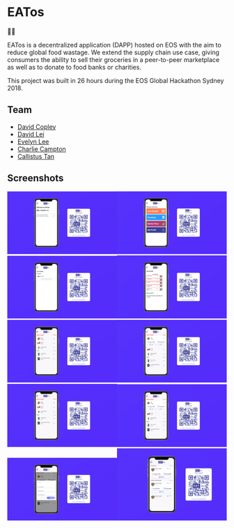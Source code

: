 # EATos

:hamburger::pizza:

EATos is a decentralized application (DAPP) hosted on EOS with the aim to reduce global food wastage. We extend the supply chain use case, giving consumers the ability to sell their groceries in a peer-to-peer marketplace as well as to donate to food banks or charities. 

This project was built in 26 hours during the EOS Global Hackathon Sydney 2018.


## Team
- [David Copley](https://github.com/davidcopley)
- [David Lei](https://github.com/darvid7)
- [Evelyn Lee](https://github.com/evelyn-plee)
- [Charlie Campton](https://github.com/charmonash)
- [Callistus Tan](https://github.com/callistusystan)


## Screenshots

<img src="/screenshots/screenshot1.png" width="50%"><img src="/screenshots/screenshot2.png" width="50%">
<img src="/screenshots/screenshot3.png" width="50%"><img src="/screenshots/screenshot4.png" width="50%">
<img src="/screenshots/screenshot5.png" width="50%"><img src="/screenshots/screenshot6.png" width="50%">
<img src="/screenshots/screenshot5.png" width="50%"><img src="/screenshots/screenshot6.png" width="50%">
<img src="/screenshots/screenshot7.png" width="50%"><img src="/screenshots/screenshot8.png" width="50%">